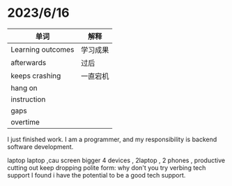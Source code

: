 # 2023/6/16
| 单词                | 解释    |
|-------------------|-------|
| Learning outcomes | 学习成果  |
| afterwards        | 过后    |
| keeps crashing    | 一直宕机  |
| hang on           |       |
| instruction       |       |
| gaps              |       |
| overtime          |       |


I just finished work.
I am a programmer, and my responsibility is backend software development.

laptop
laptop ,cau screen bigger 
4 devices , 2laptop , 2 phones , 
productive
cutting out
keep dropping 
polite form: why don't you try verbing
tech support
I found i  have the potential to be a good tech support.